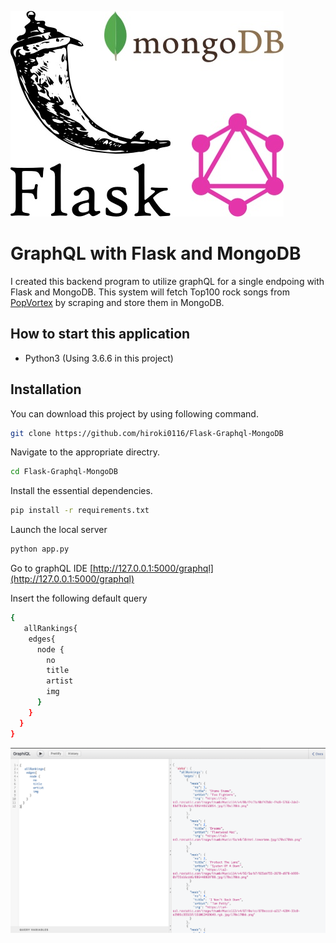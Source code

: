 
![logo](img/logo.jpg)

# GraphQL with Flask and MongoDB

I created this backend program to utilize graphQL for a single endpoing with Flask and MongoDB.
This system will fetch Top100 rock songs from [PopVortex](http://www.popvortex.com/music/charts/top-rock-songs.php) by scraping and store them in MongoDB.




## How to start this application

* Python3 (Using 3.6.6 in this project)

## Installation

You can download this project by using following command.
```bash
git clone https://github.com/hiroki0116/Flask-Graphql-MongoDB
```

Navigate to the appropriate directry.
```bash
cd Flask-Graphql-MongoDB
```

Install the essential dependencies.
```bash
pip install -r requirements.txt
```

Launch the local server
```bash
python app.py
```

Go to graphQL IDE [http://127.0.0.1:5000/graphql](http://127.0.0.1:5000/graphql)

Insert the following default query
```bash
{ 
   allRankings{
    edges{
      node {
        no
        title
        artist
        img
      }
    }
  }
}
```

![graphql](img/top.png)




